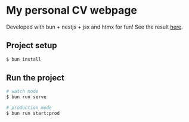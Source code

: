 # My personal CV webpage

Developed with bun + nestjs + jsx and htmx for fun!
See the result [here](https://cv.melkishengue.com).

## Project setup

```bash
$ bun install
```

## Run the project

```bash
# watch mode
$ bun run serve

# production mode
$ bun run start:prod
```
